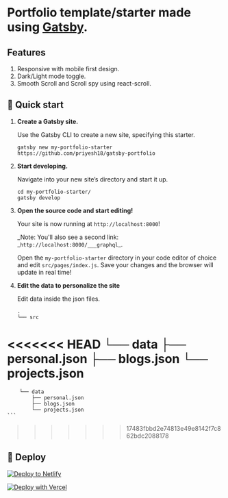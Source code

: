 # Portfolio template/starter made using [Gatsby](https://www.gatsbyjs.org/).

## Features

1.  Responsive with mobile first design.
1.  Dark/Light mode toggle.
1.  Smooth Scroll and Scroll spy using react-scroll.

## 🚀 Quick start

1.  **Create a Gatsby site.**

    Use the Gatsby CLI to create a new site, specifying this starter.

    ```shell
    gatsby new my-portfolio-starter https://github.com/priyesh18/gatsby-portfolio
    ```

1.  **Start developing.**

    Navigate into your new site’s directory and start it up.

    ```shell
    cd my-portfolio-starter/
    gatsby develop
    ```

1.  **Open the source code and start editing!**

    Your site is now running at `http://localhost:8000`!

    _Note: You'll also see a second link: _`http://localhost:8000/___graphql`\_.

    Open the `my-portfolio-starter` directory in your code editor of choice and edit `src/pages/index.js`. Save your changes and the browser will update in real time!

1.  **Edit the data to personalize the site**

    Edit data inside the json files.
    
    ```
    .
    └── src  
<<<<<<< HEAD
     └── data
    ├── personal.json
    ├── blogs.json
    └── projects.json
=======
        └── data
            ├── personal.json
            ├── blogs.json
            └── projects.json
    ```
>>>>>>> 17483fbbd2e74813e49e8142f7c862bdc2088178

## 💫 Deploy

[![Deploy to Netlify](https://www.netlify.com/img/deploy/button.svg)](https://app.netlify.com/start/deploy?repository=https://github.com/priyesh18/gatsby-portfolio)

[![Deploy with Vercel](https://vercel.com/button)](https://vercel.com/import/project?template=https://github.com/priyesh18/gatsby-portfolio)
